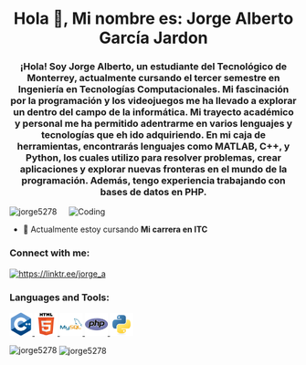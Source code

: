 <h1 align="center">Hola 👋, Mi nombre es: Jorge Alberto García Jardon</h1>
<h3 align="center">¡Hola! Soy Jorge Alberto, un estudiante del Tecnológico de Monterrey, actualmente cursando el tercer semestre en Ingeniería en Tecnologías Computacionales. Mi fascinación por la programación y los videojuegos me ha llevado a explorar un dentro del campo de la informática. Mi trayecto académico y personal me ha permitido adentrarme en varios lenguajes y tecnologías que eh ido adquiriendo. En mi caja de herramientas, encontrarás lenguajes como MATLAB, C++, y Python, los cuales utilizo para resolver problemas, crear aplicaciones y explorar nuevas fronteras en el mundo de la programación. Además, tengo experiencia trabajando con bases de datos en PHP.</h3>
<img align="right" alt="Coding" width="400" src="https://cdn.dribbble.com/users/1162077/screenshots/3848914/programmer.gif">


<p align="left"> <img src="https://komarev.com/ghpvc/?username=jorge5278&label=Profile%20views&color=0e75b6&style=flat" alt="jorge5278" /> </p>

- 🔭 Actualmente estoy cursando **Mi carrera en ITC**

<h3 align="left">Connect with me:</h3>
<p align="left">
<a href="https://instagram.com/https://linktr.ee/jorge_a" target="blank"><img align="center" src="https://raw.githubusercontent.com/rahuldkjain/github-profile-readme-generator/master/src/images/icons/Social/instagram.svg" alt="https://linktr.ee/jorge_a" height="30" width="40" /></a>
</p>

<h3 align="left">Languages and Tools:</h3>
<p align="left"> <a href="https://www.w3schools.com/cpp/" target="_blank" rel="noreferrer"> <img src="https://raw.githubusercontent.com/devicons/devicon/master/icons/cplusplus/cplusplus-original.svg" alt="cplusplus" width="40" height="40"/> </a> <a href="https://www.w3.org/html/" target="_blank" rel="noreferrer"> <img src="https://raw.githubusercontent.com/devicons/devicon/master/icons/html5/html5-original-wordmark.svg" alt="html5" width="40" height="40"/> </a> <a href="https://www.mysql.com/" target="_blank" rel="noreferrer"> <img src="https://raw.githubusercontent.com/devicons/devicon/master/icons/mysql/mysql-original-wordmark.svg" alt="mysql" width="40" height="40"/> </a> <a href="https://www.php.net" target="_blank" rel="noreferrer"> <img src="https://raw.githubusercontent.com/devicons/devicon/master/icons/php/php-original.svg" alt="php" width="40" height="40"/> </a> <a href="https://www.python.org" target="_blank" rel="noreferrer"> <img src="https://raw.githubusercontent.com/devicons/devicon/master/icons/python/python-original.svg" alt="python" width="40" height="40"/> </a> </p>

<p><img align="left" src="https://github-readme-stats.vercel.app/api/top-langs?username=jorge5278&show_icons=true&locale=en&layout=compact" alt="jorge5278" /></p>

<p>&nbsp;<img align="center" src="https://github-readme-stats.vercel.app/api?username=jorge5278&show_icons=true&locale=en" alt="jorge5278" /></p>

